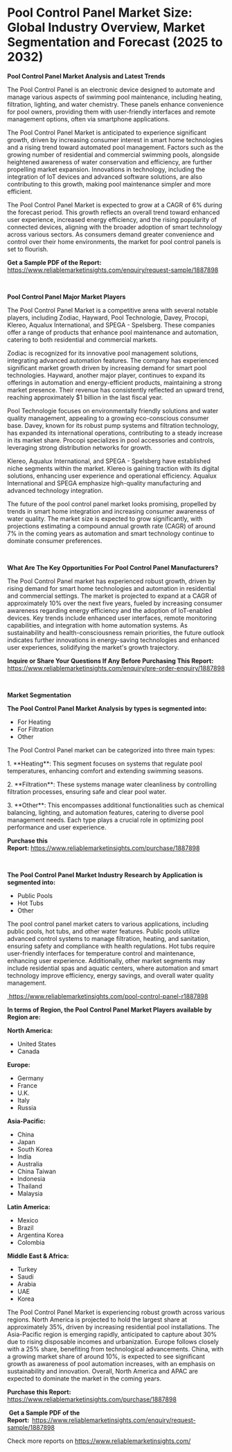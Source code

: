 <p><h1>Pool Control Panel Market Size: Global Industry Overview, Market Segmentation and Forecast (2025 to 2032)</h1></p><p><strong>Pool Control Panel Market Analysis and Latest Trends</strong></p>
<p><p>The Pool Control Panel is an electronic device designed to automate and manage various aspects of swimming pool maintenance, including heating, filtration, lighting, and water chemistry. These panels enhance convenience for pool owners, providing them with user-friendly interfaces and remote management options, often via smartphone applications. </p><p>The Pool Control Panel Market is anticipated to experience significant growth, driven by increasing consumer interest in smart home technologies and a rising trend toward automated pool management. Factors such as the growing number of residential and commercial swimming pools, alongside heightened awareness of water conservation and efficiency, are further propelling market expansion. Innovations in technology, including the integration of IoT devices and advanced software solutions, are also contributing to this growth, making pool maintenance simpler and more efficient.</p><p>The Pool Control Panel Market is expected to grow at a CAGR of 6% during the forecast period. This growth reflects an overall trend toward enhanced user experience, increased energy efficiency, and the rising popularity of connected devices, aligning with the broader adoption of smart technology across various sectors. As consumers demand greater convenience and control over their home environments, the market for pool control panels is set to flourish.</p></p>
<p><strong>Get a Sample PDF of the Report:&nbsp;</strong> <a href="https://www.reliablemarketinsights.com/enquiry/request-sample/1887898?utm_campaign=2116&utm_medium=2&utm_source=Github&utm_content=ia&utm_term=20022025&utm_id=pool-control-panel">https://www.reliablemarketinsights.com/enquiry/request-sample/1887898</a></p>
<p>&nbsp;</p>
<p><strong>Pool Control Panel Major Market Players</strong></p>
<p><p>The Pool Control Panel Market is a competitive arena with several notable players, including Zodiac, Hayward, Pool Technologie, Davey, Procopi, Klereo, Aqualux International, and SPEGA - Spelsberg. These companies offer a range of products that enhance pool maintenance and automation, catering to both residential and commercial markets.</p><p>Zodiac is recognized for its innovative pool management solutions, integrating advanced automation features. The company has experienced significant market growth driven by increasing demand for smart pool technologies. Hayward, another major player, continues to expand its offerings in automation and energy-efficient products, maintaining a strong market presence. Their revenue has consistently reflected an upward trend, reaching approximately $1 billion in the last fiscal year.</p><p>Pool Technologie focuses on environmentally friendly solutions and water quality management, appealing to a growing eco-conscious consumer base. Davey, known for its robust pump systems and filtration technology, has expanded its international operations, contributing to a steady increase in its market share. Procopi specializes in pool accessories and controls, leveraging strong distribution networks for growth.</p><p>Klereo, Aqualux International, and SPEGA - Spelsberg have established niche segments within the market. Klereo is gaining traction with its digital solutions, enhancing user experience and operational efficiency. Aqualux International and SPEGA emphasize high-quality manufacturing and advanced technology integration. </p><p>The future of the pool control panel market looks promising, propelled by trends in smart home integration and increasing consumer awareness of water quality. The market size is expected to grow significantly, with projections estimating a compound annual growth rate (CAGR) of around 7% in the coming years as automation and smart technology continue to dominate consumer preferences.</p></p>
<p>&nbsp;</p>
<p><strong>What Are The Key Opportunities For Pool Control Panel Manufacturers?</strong></p>
<p><p>The Pool Control Panel market has experienced robust growth, driven by rising demand for smart home technologies and automation in residential and commercial settings. The market is projected to expand at a CAGR of approximately 10% over the next five years, fueled by increasing consumer awareness regarding energy efficiency and the adoption of IoT-enabled devices. Key trends include enhanced user interfaces, remote monitoring capabilities, and integration with home automation systems. As sustainability and health-consciousness remain priorities, the future outlook indicates further innovations in energy-saving technologies and enhanced user experiences, solidifying the market's growth trajectory.</p></p>
<p><strong>Inquire or Share Your Questions If Any Before Purchasing This Report:</strong> <a href="https://www.reliablemarketinsights.com/enquiry/pre-order-enquiry/1887898?utm_campaign=2116&utm_medium=2&utm_source=Github&utm_content=ia&utm_term=20022025&utm_id=pool-control-panel">https://www.reliablemarketinsights.com/enquiry/pre-order-enquiry/1887898</a></p>
<p>&nbsp;</p>
<p><strong>Market Segmentation</strong></p>
<p><strong>The Pool Control Panel Market Analysis by types is segmented into:</strong></p>
<p><ul><li>For Heating</li><li>For Filtration</li><li>Other</li></ul></p>
<p><p>The Pool Control Panel market can be categorized into three main types: </p><p>1. **Heating**: This segment focuses on systems that regulate pool temperatures, enhancing comfort and extending swimming seasons.</p><p>   </p><p>2. **Filtration**: These systems manage water cleanliness by controlling filtration processes, ensuring safe and clear pool water.</p><p>3. **Other**: This encompasses additional functionalities such as chemical balancing, lighting, and automation features, catering to diverse pool management needs. Each type plays a crucial role in optimizing pool performance and user experience.</p></p>
<p><strong>Purchase this Report:&nbsp;</strong><a href="https://www.reliablemarketinsights.com/purchase/1887898?utm_campaign=2116&utm_medium=2&utm_source=Github&utm_content=ia&utm_term=20022025&utm_id=pool-control-panel">https://www.reliablemarketinsights.com/purchase/1887898</a></p>
<p>&nbsp;</p>
<p><strong>The Pool Control Panel Market Industry Research by Application is segmented into:</strong></p>
<p><ul><li>Public Pools</li><li>Hot Tubs</li><li>Other</li></ul></p>
<p><p>The pool control panel market caters to various applications, including public pools, hot tubs, and other water features. Public pools utilize advanced control systems to manage filtration, heating, and sanitation, ensuring safety and compliance with health regulations. Hot tubs require user-friendly interfaces for temperature control and maintenance, enhancing user experience. Additionally, other market segments may include residential spas and aquatic centers, where automation and smart technology improve efficiency, energy savings, and overall water quality management.</p></p>
<p><a href="https://www.reliablemarketinsights.com/pool-control-panel-r1887898?utm_campaign=2116&utm_medium=2&utm_source=Github&utm_content=ia&utm_term=20022025&utm_id=pool-control-panel">&nbsp;https://www.reliablemarketinsights.com/pool-control-panel-r1887898</a></p>
<p><strong>In terms of Region, the Pool Control Panel Market Players available by Region are:</strong></p>
<p>
    <p> <strong> North America: </strong>
        <ul>
            <li>United States</li>
            <li>Canada</li>
        </ul>
        </p> 
    <p> <strong> Europe: </strong>
        <ul>
            <li>Germany</li>
            <li>France</li>
            <li>U.K.</li>
            <li>Italy</li>
            <li>Russia</li>
        </ul>
        </p> 
    <p> <strong> Asia-Pacific: </strong>
        <ul>
            <li>China</li>
            <li>Japan</li>
            <li>South Korea</li>
            <li>India</li>
            <li>Australia</li>
            <li>China Taiwan</li>
            <li>Indonesia</li>
            <li>Thailand</li>
            <li>Malaysia</li>
        </ul>
        </p> 
    <p> <strong> Latin America: </strong>
        <ul>
            <li>Mexico</li>
            <li>Brazil</li>
            <li>Argentina Korea</li>
            <li>Colombia</li>
        </ul>
        </p> 
    <p> <strong> Middle East & Africa: </strong>
        <ul>
            <li>Turkey</li>
            <li>Saudi</li>
            <li>Arabia</li>
            <li>UAE</li>
            <li>Korea</li>
        </ul>
    </p>
    </p>
<p><p>The Pool Control Panel Market is experiencing robust growth across various regions. North America is projected to hold the largest share at approximately 35%, driven by increasing residential pool installations. The Asia-Pacific region is emerging rapidly, anticipated to capture about 30% due to rising disposable incomes and urbanization. Europe follows closely with a 25% share, benefiting from technological advancements. China, with a growing market share of around 10%, is expected to see significant growth as awareness of pool automation increases, with an emphasis on sustainability and innovation. Overall, North America and APAC are expected to dominate the market in the coming years.</p></p>
<p><strong>Purchase this Report: </strong><a href="https://www.reliablemarketinsights.com/purchase/1887898?utm_campaign=2116&utm_medium=2&utm_source=Github&utm_content=ia&utm_term=20022025&utm_id=pool-control-panel">https://www.reliablemarketinsights.com/purchase/1887898</a></p>
<p>&nbsp;<strong>Get a Sample PDF of the Report:&nbsp;&nbsp;</strong><a href="https://www.reliablemarketinsights.com/enquiry/request-sample/1887898?utm_campaign=2116&utm_medium=2&utm_source=Github&utm_content=ia&utm_term=20022025&utm_id=pool-control-panel">https://www.reliablemarketinsights.com/enquiry/request-sample/1887898</a></p>
<p><strong></strong></p>
<p>Check more reports on <a href="https://www.reliablemarketinsights.com/?utm_campaign=2116&utm_medium=2&utm_source=Github&utm_content=ia&utm_term=20022025&utm_id=pool-control-panel">https://www.reliablemarketinsights.com/</a></p>